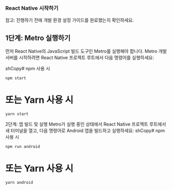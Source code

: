 ### React Native 시작하기

참고: 진행하기 전에 개발 환경 설정 가이드를 완료했는지 확인하세요.

## 1단계: Metro 실행하기
먼저 React Native의 JavaScript 빌드 도구인 Metro를 실행해야 합니다.
Metro 개발 서버를 시작하려면 React Native 프로젝트 루트에서 다음 명령어를 실행하세요:

shCopy# npm 사용 시
```
npm start
```
# 또는 Yarn 사용 시
```
yarn start
```
2단계: 앱 빌드 및 실행
Metro가 실행 중인 상태에서 React Native 프로젝트 루트에서 새 터미널을 열고, 다음 명령어로 Android 앱을 빌드하고 실행하세요:
shCopy# npm 사용 시
```
npm run android
```
# 또는 Yarn 사용 시
```
yarn android
```
